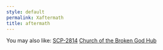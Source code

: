 ```yaml
---
style: default
permalink: Xaftermath
title: aftermath
---
```

You may also like:
[SCP-2814](http://scp-wiki.net/scp-2814)
[Church of the Broken God Hub](http://scp-wiki.net/church-of-the-broken-god-hub)